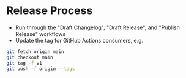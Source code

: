 # Release Process

- Run through the "Draft Changelog", "Draft Release", and "Publish Release" workflows
- Update the tag for GitHub Actions consumers, e.g.

```bash
git fetch origin main
git checkout main
git tag -f v1
git push -f origin --tags
```
